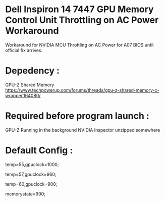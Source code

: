 # Dell Inspiron 14 7447 GPU Memory Control Unit Throttling on AC Power Workaround
Workaround for NVIDIA MCU Throttling on AC Power for A07 BIOS until official fix arrives.

# Depedency :
GPU-Z Shared Memory https://www.techpowerup.com/forums/threads/gpu-z-shared-memory-c-wrapper.164080/

# Required before program launch :
GPU-Z Running in the background
NVIDIA Inspector unzipped somewhere

# Default Config :
temp=55,gpuclock=1000;

temp=57,gpuclock=960;

temp=60,gpuclock=900;

memorystate=900;
